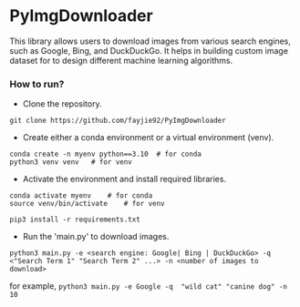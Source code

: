 # PyImgDownloader
This library allows users to download images from various search engines, such as Google, Bing, and DuckDuckGo. It helps in building custom image dataset for to design different machine learning algorithms.

### How to run?
- Clone the repository.
```
git clone https://github.com/fayjie92/PyImgDownloader
```
- Create either a conda environment or a virtual environment (venv).
``` 
conda create -n myenv python==3.10  # for conda
python3 venv venv   # for venv
```
- Activate the environment and install required libraries.
```
conda activate myenv    # for conda
source venv/bin/activate    # for venv

pip3 install -r requirements.txt   
```
- Run the 'main.py' to download images.
```
python3 main.py -e <search engine: Google| Bing | DuckDuckGo> -q <"Search Term 1" "Search Term 2" ...> -n <number of images to download>
```
for example, ```python3 main.py -e Google -q  "wild cat" "canine dog" -n 10```


